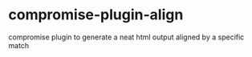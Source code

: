 # compromise-plugin-align
compromise plugin to generate a neat html output aligned by a specific match
